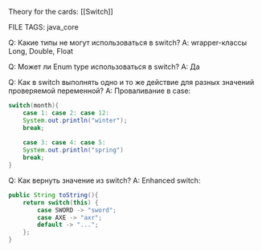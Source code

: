 
Theory for the cards: [[Switch]]

FILE TAGS: java_core

Q: Какие типы не могут использоваться в switch?
A: wrapper-классы  Long, Double, Float
<!--ID: 1756744259773-->


Q: Может ли Enum type использоваться в switch?
A: Да
<!--ID: 1756744259785-->


Q: Как в switch выполнять одно и то же действие для разных значений проверяемой переменной?
A: Проваливание в case:
```java
switch(month){
	case 1: case 2: case 12:
	System.out.println("winter");
	break;
	
	case 3: case 4: case 5:
	System.out.println("spring")
	break;
}
```
<!--ID: 1756744259794-->


Q: Как вернуть значение из switch?
A: Enhanced switch:
```java
public String toString(){
	return switch(this) {
		case SWORD -> "sword";
		case AXE -> "axr";
		default -> "...";
	};
}
```
<!--ID: 1756744259803-->

